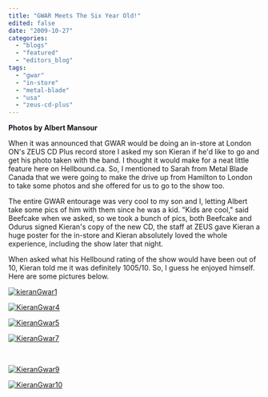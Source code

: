 ```yaml
---
title: "GWAR Meets The Six Year Old!"
edited: false
date: "2009-10-27"
categories:
  - "blogs"
  - "featured"
  - "editors_blog"
tags:
  - "gwar"
  - "in-store"
  - "metal-blade"
  - "usa"
  - "zeus-cd-plus"
---
```


**Photos by Albert Mansour**

When it was announced that GWAR would be doing an in-store at London ON's ZEUS CD Plus record store I asked my son Kieran if he'd like to go and get his photo taken with the band. I thought it would make for a neat little feature here on Hellbound.ca. So, I mentioned to Sarah from Metal Blade Canada that we were going to make the drive up from Hamilton to London to take some photos and she offered for us to go to the show too.

The entire GWAR entourage was very cool to my son and I, letting Albert take some pics of him with them since he was a kid. "Kids are cool," said Beefcake when we asked, so we took a bunch of pics, both Beefcake and Odurus signed Kieran's copy of the new CD, the staff at ZEUS gave Kieran a huge poster for the in-store and Kieran absolutely loved the whole experience, including the show later that night.

When asked what his Hellbound rating of the show would have been out of 10, Kieran told me it was definitely 1005/10. So, I guess he enjoyed himself. Here are some pictures below.

[![kieranGwar1](http://farm4.static.flickr.com/3504/4047981831_7159f96e71.jpg)](http://www.flickr.com/photos/28457491@N06/4047981831/ "kieranGwar1 by seanunyon, on Flickr")

[![KieranGwar4](http://farm3.static.flickr.com/2656/4047983881_d5f0e3cfc2.jpg)](http://www.flickr.com/photos/28457491@N06/4047983881/ "KieranGwar4 by seanunyon, on Flickr")

[![KieranGwar5](http://farm3.static.flickr.com/2706/4047985099_6631ed34d6.jpg)](http://www.flickr.com/photos/28457491@N06/4047985099/ "KieranGwar5 by seanunyon, on Flickr")

[![KieranGwar7](http://farm4.static.flickr.com/3523/4047987559_69c5d66173.jpg)](http://www.flickr.com/photos/28457491@N06/4047987559/ "KieranGwar7 by seanunyon, on Flickr")

 

[![KieranGwar9](http://farm4.static.flickr.com/3525/4048734132_f74da4c6c6.jpg)](http://www.flickr.com/photos/28457491@N06/4048734132/ "KieranGwar9 by seanunyon, on Flickr")

[![KieranGwar10](http://farm3.static.flickr.com/2458/4047991533_e702c76d1a.jpg)](http://www.flickr.com/photos/28457491@N06/4047991533/ "KieranGwar10 by seanunyon, on Flickr")
